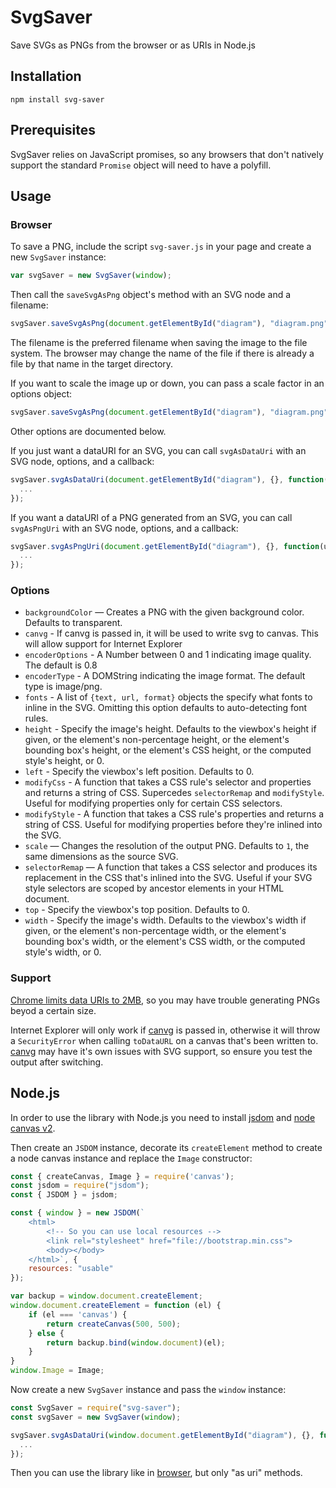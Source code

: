 # SvgSaver

Save SVGs as PNGs from the browser or as URIs in Node.js

## Installation

```
npm install svg-saver
```

## Prerequisites

SvgSaver relies on JavaScript promises, so any browsers that don't natively support the standard `Promise` object will need to have a polyfill.

## Usage

### Browser

To save a PNG, include the script `svg-saver.js` in your page and create a new `SvgSaver` instance:

```javascript
var svgSaver = new SvgSaver(window);
```

Then call the `saveSvgAsPng` object's method with an SVG node and a filename:

```javascript
svgSaver.saveSvgAsPng(document.getElementById("diagram"), "diagram.png");
```

The filename is the preferred filename when saving the image to the file system. The browser may change the name of the file if there is already a file by that name in the target directory.

If you want to scale the image up or down, you can pass a scale factor in an options object:

```javascript
svgSaver.saveSvgAsPng(document.getElementById("diagram"), "diagram.png", {scale: 0.5});
```

Other options are documented below.

If you just want a dataURI for an SVG, you can call `svgAsDataUri` with an SVG node, options, and a callback:

```javascript
svgSaver.svgAsDataUri(document.getElementById("diagram"), {}, function(uri) {
  ...
});
```

If you want a dataURI of a PNG generated from an SVG, you can call `svgAsPngUri` with an SVG node, options, and a callback:

```javascript
svgSaver.svgAsPngUri(document.getElementById("diagram"), {}, function(uri) {
  ...
});
```

### Options

- `backgroundColor` — Creates a PNG with the given background color. Defaults to transparent.
- `canvg` - If canvg is passed in, it will be used to write svg to canvas. This will allow support for Internet Explorer
- `encoderOptions` - A Number between 0 and 1 indicating image quality. The default is 0.8
- `encoderType` - A DOMString indicating the image format. The default type is image/png.
- `fonts` - A list of `{text, url, format}` objects the specify what fonts to inline in the SVG. Omitting this option defaults to auto-detecting font rules.
- `height` - Specify the image's height. Defaults to the viewbox's height if given, or the element's non-percentage height, or the element's bounding box's height, or the element's CSS height, or the computed style's height, or 0.
- `left` - Specify the viewbox's left position. Defaults to 0.
- `modifyCss` - A function that takes a CSS rule's selector and properties and returns a string of CSS. Supercedes `selectorRemap` and `modifyStyle`. Useful for modifying properties only for certain CSS selectors.
- `modifyStyle` - A function that takes a CSS rule's properties and returns a string of CSS. Useful for modifying properties before they're inlined into the SVG.
- `scale` — Changes the resolution of the output PNG. Defaults to `1`, the same dimensions as the source SVG.
- `selectorRemap` — A function that takes a CSS selector and produces its replacement in the CSS that's inlined into the SVG. Useful if your SVG style selectors are scoped by ancestor elements in your HTML document.
- `top` - Specify the viewbox's top position. Defaults to 0.
- `width` - Specify the image's width. Defaults to the viewbox's width if given, or the element's non-percentage width, or the element's bounding box's width, or the element's CSS width, or the computed style's width, or 0.

### Support

[Chrome limits data URIs to 2MB](http://stackoverflow.com/questions/695151/data-protocol-url-size-limitations/41755526#41755526), so you may have trouble generating PNGs beyod a certain size.

Internet Explorer will only work if [canvg](https://github.com/canvg/canvg) is passed in, otherwise it will throw a `SecurityError` when calling `toDataURL` on a canvas that's been written to. [canvg](https://github.com/canvg/canvg) may have it's own issues with SVG support, so ensure you test the output after switching.

## Node.js

In order to use the library with Node.js you need to install [jsdom](https://github.com/jsdom/jsdom) and [node canvas v2](https://github.com/Automattic/node-canvas).

Then create an `JSDOM` instance, decorate its `createElement` method to create a node canvas instance and replace the `Image` constructor:


```javascript
const { createCanvas, Image } = require('canvas');
const jsdom = require("jsdom");
const { JSDOM } = jsdom;

const { window } = new JSDOM(`
    <html>
        <!-- So you can use local resources -->
        <link rel="stylesheet" href="file://bootstrap.min.css">
        <body></body>
    </html>`, {
    resources: "usable"
});

var backup = window.document.createElement;
window.document.createElement = function (el) {
    if (el === 'canvas') {
        return createCanvas(500, 500);
    } else {
        return backup.bind(window.document)(el);
    }
}
window.Image = Image;
```

Now create a new `SvgSaver` instance and pass the `window` instance:

```javascript
const SvgSaver = require("svg-saver");
const svgSaver = new SvgSaver(window);

svgSaver.svgAsDataUri(window.document.getElementById("diagram"), {}, function(uri) {
  ...
});
```

Then you can use the library like in [browser](#Browser), but only "as uri" methods.
